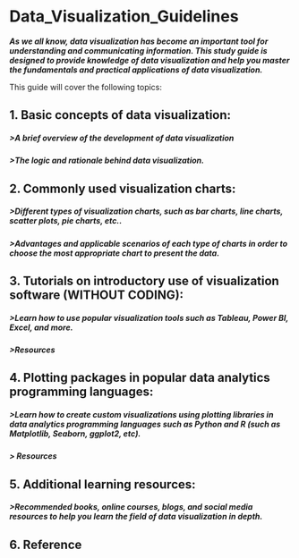 # Data_Visualization_Guidelines
***As we all know, data visualization has become an important tool for understanding and communicating information. This study guide is designed to provide knowledge of data visualization and help you master the fundamentals and practical applications of data visualization.***

This guide will cover the following topics:

## 1. Basic concepts of data visualization:

##### >A brief overview of the development of data visualization
##### >The logic and rationale behind data visualization.

## 2. Commonly used visualization charts:

##### >Different types of visualization charts, such as bar charts, line charts, scatter plots, pie charts, etc..
##### >Advantages and applicable scenarios of each type of charts in order to choose the most appropriate chart to present the data.

## 3. Tutorials on introductory use of visualization software (WITHOUT CODING):

##### >Learn how to use popular visualization tools such as Tableau, Power BI, Excel, and more.
##### >Resources

## 4. Plotting packages in popular data analytics programming languages:

##### >Learn how to create custom visualizations using plotting libraries in data analytics programming languages such as ***Python and R*** (such as Matplotlib, Seaborn, ggplot2, etc).
##### > Resources

## 5. Additional learning resources:

##### >Recommended books, online courses, blogs, and social media resources to help you learn the field of data visualization in depth.
## 6. Reference
